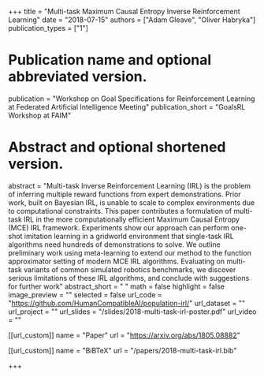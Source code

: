 +++
title = "Multi-task Maximum Causal Entropy Inverse Reinforcement Learning" 
date = "2018-07-15"
authors = ["Adam Gleave", "Oliver Habryka"]
publication_types = ["1"]
# Publication name and optional abbreviated version.
publication = "Workshop on Goal Specifications for Reinforcement Learning at Federated Artificial Intelligence Meeting"
publication_short = "GoalsRL Workshop at FAIM"

# Abstract and optional shortened version.
abstract = "Multi-task Inverse Reinforcement Learning (IRL) is the problem of inferring multiple reward functions from expert demonstrations. Prior work, built on Bayesian IRL, is unable to scale to complex environments due to computational constraints. This paper contributes a formulation of multi-task IRL in the more computationally efficient Maximum Causal Entropy (MCE) IRL framework. Experiments show our approach can perform one-shot imitation learning in a gridworld environment that single-task IRL algorithms need hundreds of demonstrations to solve. We outline preliminary work using meta-learning to extend our method to the function approximator setting of modern MCE IRL algorithms. Evaluating on multi-task variants of common simulated robotics benchmarks, we discover serious limitations of these IRL algorithms, and conclude with suggestions for further work"
abstract_short = " "
math = false
highlight = false 
image_preview = ""
selected = false
url_code = "https://github.com/HumanCompatibleAI/population-irl/"
url_dataset = ""
url_project = ""
url_slides = "/slides/2018-multi-task-irl-poster.pdf"
url_video = ""

[[url_custom]]
name = "Paper"
url = "https://arxiv.org/abs/1805.08882"

[[url_custom]]
name = "BiBTeX"
url = "/papers/2018-multi-task-irl.bib"

+++
